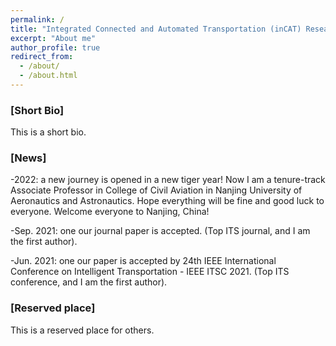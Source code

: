 ```yaml
---
permalink: /
title: "Integrated Connected and Automated Transportation (inCAT) Research, 2021/06/01"
excerpt: "About me"
author_profile: true
redirect_from: 
  - /about/
  - /about.html
---
```


### [Short Bio]
This is a short bio.

### [News]
-2022: a new journey is opened in a new tiger year! Now I am a tenure-track Associate Professor in College of Civil Aviation in Nanjing University of Aeronautics and Astronautics. Hope everything will be fine and good luck to everyone. Welcome everyone to Nanjing, China!

-Sep. 2021: one our journal paper is accepted. (Top ITS journal, and I am the first author).

-Jun. 2021: one our paper is accepted by 24th IEEE International Conference on Intelligent Transportation - IEEE ITSC 2021. (Top ITS conference, and I am the first author).

### [Reserved place]
This is a reserved place for others.

